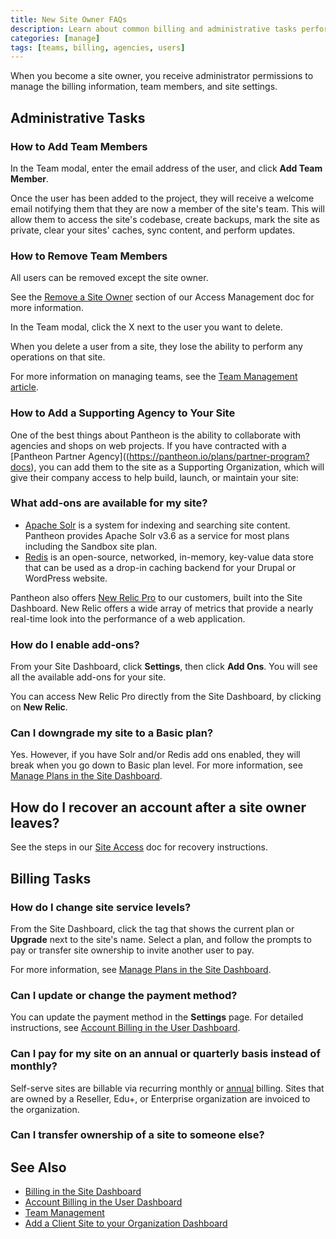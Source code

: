 ```yaml
---
title: New Site Owner FAQs
description: Learn about common billing and administrative tasks performed by a Pantheon Drupal or WordPress site owner.
categories: [manage]
tags: [teams, billing, agencies, users]
---
```


When you become a site owner, you receive administrator permissions to manage the billing information, team members, and site settings.

## Administrative Tasks

### How to Add Team Members

In the Team modal, enter the email address of the user, and click **Add Team Member**.

Once the user has been added to the project, they will receive a welcome email notifying them that they are now a member of the site's team. This will allow them to access the site's codebase, create backups, mark the site as private, clear your sites' caches, sync content, and perform updates.

### How to Remove Team Members

<Alert title="Note" type="info">

All users can be removed except the site owner.

See the [Remove a Site Owner](/access-management/#remove-a-site-owner) section of our Access Management doc for more information.

</Alert>

In the Team modal, click the X next to the user you want to delete.

When you delete a user from a site, they lose the ability to perform any operations on that site.

For more information on managing teams, see the [Team Management article](/team-management).

### How to Add a Supporting Agency to Your Site

One of the best things about Pantheon is the ability to collaborate with agencies and shops on web projects. If you have contracted with a [Pantheon Partner Agency]((https://pantheon.io/plans/partner-program?docs), you can add them to the site as a Supporting Organization, which will give their company access to help build, launch, or maintain your site:

<Partial file="add-supporting-org.md" />

### What add-ons are available for my site?

 - [Apache Solr](/solr) is a system for indexing and searching site content. Pantheon provides Apache Solr v3.6 as a service for most plans including the Sandbox site plan.
 - [Redis](/redis) is an open-source, networked, in-memory, key-value data store that can be used as a drop-in caching backend for your Drupal or WordPress website.

Pantheon also offers [New Relic Pro](/new-relic) to our customers, built into the Site Dashboard. New Relic offers a wide array of metrics that provide a nearly real-time look into the performance of a web application.

### How do I enable add-ons?

From your Site Dashboard, click **Settings**, then click **Add Ons**. You will see all the available add-ons for your site.

You can access New Relic Pro directly from the Site Dashboard, by clicking on **<span class="glyphicons glyphicons-eye-open"></span> New Relic**.

### Can I downgrade my site to a Basic plan?

Yes. However, if you have Solr and/or Redis add ons enabled, they will break when you go down to Basic plan level. For more information, see [Manage Plans in the Site Dashboard](/site-plan/#basic-plan).

## How do I recover an account after a site owner leaves?
See the steps in our [Site Access](/site-access) doc for recovery instructions.

## Billing Tasks

### How do I change site service levels?

From the Site Dashboard, click the tag that shows the current plan or **Upgrade** next to the site's name. Select a plan, and follow the prompts to pay or transfer site ownership to invite another user to pay.

For more information, see [Manage Plans in the Site Dashboard](/site-plan).

### Can I update or change the payment method?

You can update the payment method in the **Settings** page. For detailed instructions, see [Account Billing in the User Dashboard](/account-billing).

### Can I pay for my site on an annual or quarterly basis instead of monthly?

Self-serve sites are billable via recurring monthly or [annual](/annual-billing) billing. Sites that are owned by a Reseller, Edu+, or Enterprise organization are invoiced to the organization.

### Can I transfer ownership of a site to someone else?

<Partial file="transfer-ownership-billing-intro.md" />
<Partial file="transfer-ownership-billing-steps.md" />

## See Also

- [Billing in the Site Dashboard](/site-billing)
- [Account Billing in the User Dashboard](/account-billing)
- [Team Management](/team-management)
- [Add a Client Site to your Organization Dashboard](/add-client-site)
